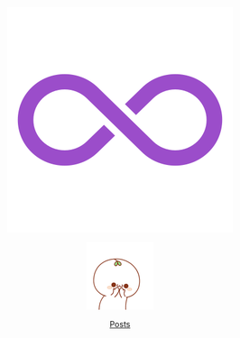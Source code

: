<p align="center">
  <img src="/assets/img/infinite.svg">
</p>
<p align="center">
  <img src="/assets/img/sticker/winks.gif" width="120px" height="120px">
</p>
<p align="center"><a href="https://mmzhong.github.io">Posts</a></p>